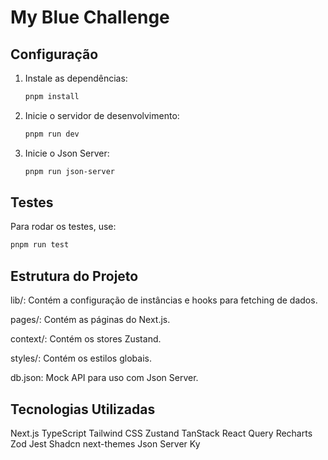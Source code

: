 # My Blue Challenge

## Configuração

1. Instale as dependências:
    ```bash
    pnpm install
    ```

2. Inicie o servidor de desenvolvimento:
    ```bash
    pnpm run dev
    ```

3. Inicie o Json Server:
    ```bash
    pnpm run json-server
    ```

## Testes

Para rodar os testes, use:
```bash
pnpm run test
```

## Estrutura do Projeto

lib/: Contém a configuração de instâncias e hooks para fetching de dados.

pages/: Contém as páginas do Next.js.

context/: Contém os stores Zustand.

styles/: Contém os estilos globais.

db.json: Mock API para uso com Json Server.

## Tecnologias Utilizadas
Next.js
TypeScript
Tailwind CSS
Zustand
TanStack React Query
Recharts
Zod
Jest
Shadcn
next-themes
Json Server
Ky
